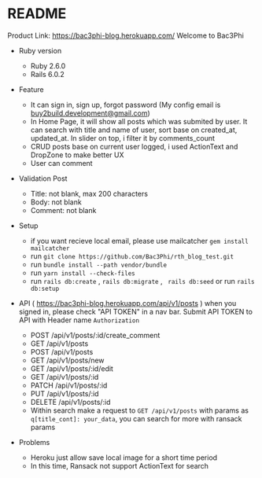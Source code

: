 # README
Product Link: https://bac3phi-blog.herokuapp.com/
Welcome to Bac3Phi
* Ruby version
  - Ruby 2.6.0
  - Rails 6.0.2

* Feature
  - It can sign in, sign up, forgot password (My config email is buy2build.development@gmail.com)
  - In Home Page, it will show all posts which was submited by user. It can search with title and name of user, sort base on created_at, updated_at. In slider on top, i filter it by comments_count
  - CRUD posts base on current user logged, i used ActionText and DropZone to make better UX
  - User can comment
* Validation Post
  - Title: not blank, max 200 characters
  - Body: not blank
  - Comment: not blank
* Setup
  - if you want recieve local email, please use mailcatcher `gem install mailcatcher`
  - run `git clone https://github.com/Bac3Phi/rth_blog_test.git`
  - run `bundle install --path vendor/bundle `
  - run `yarn install --check-files`
  - run `rails db:create` , `rails db:migrate` , ` rails db:seed` or run `rails db:setup`
* API ( https://bac3phi-blog.herokuapp.com/api/v1/posts )
when you signed in, please check "API TOKEN" in a nav bar. Submit API TOKEN to API with Header name `Authorization`

  - POST   /api/v1/posts/:id/create_comment
  - GET    /api/v1/posts
  - POST   /api/v1/posts
  - GET    /api/v1/posts/new
  - GET    /api/v1/posts/:id/edit
  - GET    /api/v1/posts/:id
  - PATCH  /api/v1/posts/:id
  - PUT    /api/v1/posts/:id
  - DELETE /api/v1/posts/:id
  - Within search make a request to `GET /api/v1/posts` with params as `q[title_cont]: your_data`, you can search for more with ransack params
* Problems
  - Heroku just allow save local image for a short time period
  - In this time, Ransack not support ActionText for search
